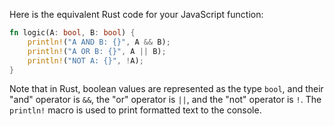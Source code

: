 Here is the equivalent Rust code for your JavaScript function:

```rust
fn logic(A: bool, B: bool) {
    println!("A AND B: {}", A && B);
    println!("A OR B: {}", A || B);
    println!("NOT A: {}", !A);
}
```

Note that in Rust, boolean values are represented as the type `bool`, and their "and" operator is `&&`, the "or" operator is `||`, and the "not" operator is `!`. The `println!` macro is used to print formatted text to the console.
